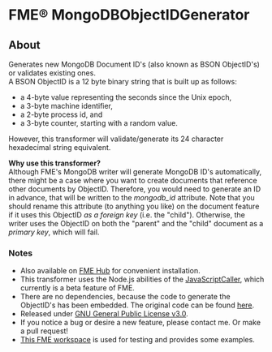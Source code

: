 # FME® MongoDBObjectIDGenerator
## About
Generates new MongoDB Document ID's (also known as BSON ObjectID's) or validates existing ones.  
A BSON ObjectID is a 12 byte binary string that is built up as follows:

- a 4-byte value representing the seconds since the Unix epoch,  
- a 3-byte machine identifier,  
- a 2-byte process id, and  
- a 3-byte counter, starting with a random value.

However, this transformer will validate/generate its 24 character hexadecimal string equivalent.

**Why use this transformer?**  
Although FME's MongoDB writer will generate MongoDB ID's automatically, there might be a case where you want to create documents that reference other documents by ObjectID. Therefore, you would need to generate an ID in advance, that will be written to the _mongodb_id_ attribute. Note that you should rename this attribute (to anything you like) on the document feature if it uses this ObjectID _as a foreign key_ (i.e. the "child"). Otherwise, the writer uses the ObjectID on both the "parent" and the "child" document as a _primary key_, which will fail.

### Notes
- Also available on [FME Hub](https://hub.safe.com/transformers/mongodbobjectidgenerator) for convenient installation.  
- This transformer uses the Node.js abilities of the [JavaScriptCaller](https://www.safe.com/transformers/java-script-caller/), which currently is a beta feature of FME.  
- There are no dependencies, because the code to generate the ObjectID's has been embedded. The original code can be found [here](https://github.com/mongodb/js-bson/blob/1.0-branch/lib/bson/objectid.js).  
- Released under [GNU General Public License v3.0](https://github.com/SanderSchaminee/fme-mongodbobjectidgenerator/blob/master/LICENSE).  
- If you notice a bug or desire a new feature, please contact me. Or make a pull request!  
- [This FME workspace](https://github.com/SanderSchaminee/fme-mongodbobjectidgenerator/blob/master/MongoDBObjectIDGeneratorTest.fmw) is used for testing and provides some examples.
